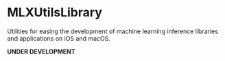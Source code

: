 # MLXUtilsLibrary

Utilities for easing the development of machine learning inference libraries and applications on iOS and macOS.

**UNDER DEVELOPMENT**
